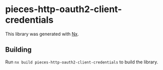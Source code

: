 # pieces-http-oauth2-client-credentials

This library was generated with [Nx](https://nx.dev).

## Building

Run `nx build pieces-http-oauth2-client-credentials` to build the library.
